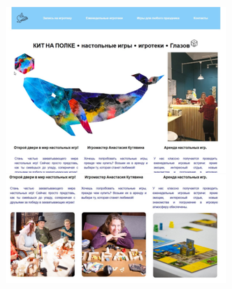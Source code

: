 ![Screenshoot](https://github.com/JuliaAris/whaleProject/blob/main/assets/whaleProject_screens/screen1.jpg?raw=true)
![Screenshoot](https://github.com/JuliaAris/whaleProject/blob/main/assets/whaleProject_screens/screen2.jpg?raw=true)
